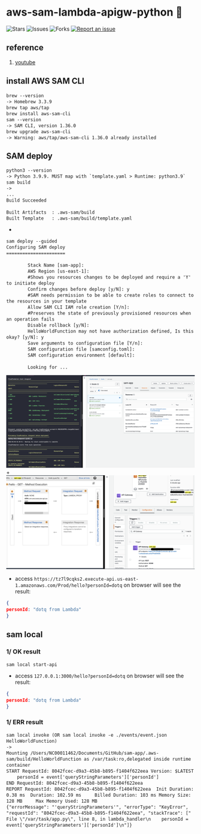 # aws-sam-lambda-apigw-python 🐳

![Stars](https://img.shields.io/github/stars/tquangdo/aws-sam-lambda-apigw-python?color=f05340)
![Issues](https://img.shields.io/github/issues/tquangdo/aws-sam-lambda-apigw-python?color=f05340)
![Forks](https://img.shields.io/github/forks/tquangdo/aws-sam-lambda-apigw-python?color=f05340)
[![Report an issue](https://img.shields.io/badge/Support-Issues-green)](https://github.com/tquangdo/aws-sam-lambda-apigw-python/issues/new)

## reference
1. [youtube](https://www.youtube.com/watch?v=MipjLaTp5nA)

## install AWS SAM CLI
```shell
brew --version
-> Homebrew 3.3.9
brew tap aws/tap
brew install aws-sam-cli
sam --version
-> SAM CLI, version 1.36.0
brew upgrade aws-sam-cli
-> Warning: aws/tap/aws-sam-cli 1.36.0 already installed
```

## SAM deploy
```shell
python3 --version
-> Python 3.9.9. MUST map with `template.yaml > Runtime: python3.9`
sam build         
-> 
...
Build Succeeded

Built Artifacts  : .aws-sam/build
Built Template   : .aws-sam/build/template.yaml
```
+
```shell
sam deploy --guided
Configuring SAM deploy
======================

        Stack Name [sam-app]: 
        AWS Region [us-east-1]: 
        #Shows you resources changes to be deployed and require a 'Y' to initiate deploy
        Confirm changes before deploy [y/N]: y
        #SAM needs permission to be able to create roles to connect to the resources in your template
        Allow SAM CLI IAM role creation [Y/n]: 
        #Preserves the state of previously provisioned resources when an operation fails
        Disable rollback [y/N]: 
        HelloWorldFunction may not have authorization defined, Is this okay? [y/N]: y
        Save arguments to configuration file [Y/n]: 
        SAM configuration file [samconfig.toml]: 
        SAM configuration environment [default]: 

        Looking for ...
```
![deploysam](screenshots/deploysam.png)
+
![awsservices](screenshots/awsservices.png)
+ access `https://tz7l9cqks2.execute-api.us-east-1.amazonaws.com/Prod/hello?personId=dotq` on browser will see the result:
```json
{
personId: "dotq from Lambda"
}
```

## sam local
### 1/ OK result
```shell
sam local start-api
```
+ access `127.0.0.1:3000/hello?personId=dotq` on browser will see the result:
```json
{
personId: "dotq from Lambda"
}
```
### 1/ ERR result
```shell
sam local invoke (OR sam local invoke -e ./events/event.json HelloWorldFunction)
->
Mounting /Users/NC00011462/Documents/GitHub/sam-app/.aws-sam/build/HelloWorldFunction as /var/task:ro,delegated inside runtime container
START RequestId: 8042fcec-d9a3-45b8-b895-f1404f622eea Version: $LATEST
    personId = event['queryStringParameters']['personId']
END RequestId: 8042fcec-d9a3-45b8-b895-f1404f622eea
REPORT RequestId: 8042fcec-d9a3-45b8-b895-f1404f622eea  Init Duration: 0.38 ms  Duration: 102.59 ms     Billed Duration: 103 ms Memory Size: 128 MB     Max Memory Used: 128 MB
{"errorMessage": "'queryStringParameters'", "errorType": "KeyError", "requestId": "8042fcec-d9a3-45b8-b895-f1404f622eea", "stackTrace": ["  File \"/var/task/app.py\", line 8, in lambda_handler\n    personId = event['queryStringParameters']['personId']\n"]}
```
